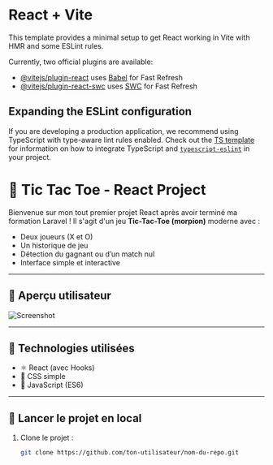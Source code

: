 # React + Vite

This template provides a minimal setup to get React working in Vite with HMR and some ESLint rules.

Currently, two official plugins are available:

- [@vitejs/plugin-react](https://github.com/vitejs/vite-plugin-react/blob/main/packages/plugin-react) uses [Babel](https://babeljs.io/) for Fast Refresh
- [@vitejs/plugin-react-swc](https://github.com/vitejs/vite-plugin-react/blob/main/packages/plugin-react-swc) uses [SWC](https://swc.rs/) for Fast Refresh

## Expanding the ESLint configuration

If you are developing a production application, we recommend using TypeScript with type-aware lint rules enabled. Check out the [TS template](https://github.com/vitejs/vite/tree/main/packages/create-vite/template-react-ts) for information on how to integrate TypeScript and [`typescript-eslint`](https://typescript-eslint.io) in your project.

# 🧠 Tic Tac Toe - React Project

Bienvenue sur mon tout premier projet React après avoir terminé ma formation Laravel ! Il s'agit d'un jeu **Tic-Tac-Toe (morpion)** moderne avec :
- Deux joueurs (X et O)
- Un historique de jeu
- Détection du gagnant ou d’un match nul
- Interface simple et interactive

---

## 📸 Aperçu utilisateur

![Screenshot](./screenshot.png) <!-- Tu peux ajouter un screenshot du jeu ici -->

---

## 🧰 Technologies utilisées

- ⚛️ React (avec Hooks)
- 🎨 CSS simple
- 📝 JavaScript (ES6)

---

## 🚀 Lancer le projet en local

1. Clone le projet :
   ```bash
   git clone https://github.com/ton-utilisateur/nom-du-repo.git
